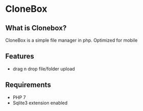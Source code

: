 # CloneBox

## What is Clonebox?
CloneBox is a simple file manager in php. Optimized for mobile


## Features
- drag n drop file/folder upload

## Requirements
- PHP 7
- Sqlite3 extension enabled
